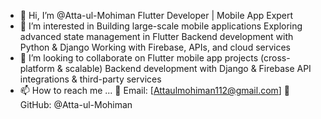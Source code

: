 - 👋 Hi, I’m @Atta-ul-Mohiman
    Flutter Developer | Mobile App Expert
- 👀 I’m interested in
   Building large-scale mobile applications
   Exploring advanced state management in Flutter
   Backend development with Python & Django
  Working with Firebase, APIs, and cloud services
- 💞️ I’m looking to collaborate on 
     Flutter mobile app projects (cross-platform & scalable)
     Backend development with Django & Firebase
     API integrations & third-party services
- 📫 How to reach me ...
📧 Email: [Attaulmohiman112@gmail.com]
📱 GitHub: @Atta-ul-Mohiman


